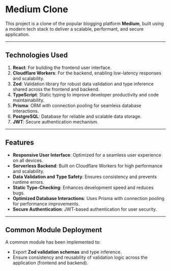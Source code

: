 # Medium Clone

This project is a clone of the popular blogging platform **Medium**, built using a modern tech stack to deliver a scalable, performant, and secure application.

---

## **Technologies Used**

1. **React**: For building the frontend user interface.
2. **Cloudflare Workers**: For the backend, enabling low-latency responses and scalability.
3. **Zod**: Validation library for robust data validation and type inference shared across the frontend and backend.
4. **TypeScript**: Static typing to improve developer productivity and code maintainability.
5. **Prisma**: ORM with connection pooling for seamless database interactions.
6. **PostgreSQL**: Database for reliable and scalable data storage.
7. **JWT**: Secure authentication mechanism.

---

## **Features**

- **Responsive User Interface**: Optimized for a seamless user experience on all devices.
- **Serverless Backend**: Built on Cloudflare Workers for high performance and scalability.
- **Data Validation and Type Safety**: Ensures consistency and prevents runtime errors.
- **Static Type-Checking**: Enhances development speed and reduces bugs.
- **Optimized Database Interactions**: Uses Prisma with connection pooling for performance improvements.
- **Secure Authentication**: JWT-based authentication for user security.

---

## **Common Module Deployment**

A common module has been implemented to:

- Export **Zod validation schemas** and type inference.
- Ensure consistency and reusability of validation logic across the application (frontend and backend).
